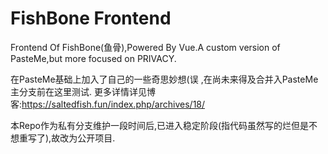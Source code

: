# FishBone Frontend

Frontend Of FishBone(鱼骨),Powered By Vue.A custom version of PasteMe,but more focused on PRIVACY.

在PasteMe基础上加入了自己的一些奇思妙想(误 ,在尚未来得及合并入PasteMe主分支前在这里测试.
更多详情详见博客:https://saltedfish.fun/index.php/archives/18/

本Repo作为私有分支维护一段时间后,已进入稳定阶段(指代码虽然写的烂但是不想重写了),故改为公开项目.
